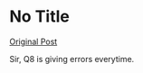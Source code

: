 # No Title

[Original Post](https://discourse.onlinedegree.iitm.ac.in/t/166576/83)

<p>Sir, Q8 is giving errors everytime.</p>